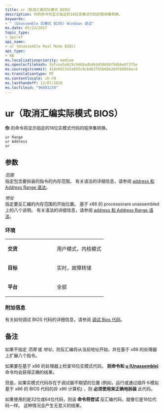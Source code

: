 ```yaml
---
title: ur（取消汇编实际模式 BIOS）
description: 你的命令将显示指定的16位实模式代码的程序集转换。
keywords:
- " (Unassemble 实模式 BIOS) Windows 调试"
ms.date: 05/23/2017
topic_type:
- apiref
api_name:
- ur (Unassemble Real Mode BIOS)
api_type:
- NA
ms.localizationpriority: medium
ms.openlocfilehash: 5bfcea5a629c9468adbd6dd5069bf9dbbe0f2f5e
ms.sourcegitcommit: 418e6617e2a695c9cb4b37b5b60e264760858acd
ms.translationtype: MT
ms.contentlocale: zh-CN
ms.lasthandoff: 12/07/2020
ms.locfileid: "96803239"
---
```

# <a name="ur-unassemble-real-mode-bios"></a>ur（取消汇编实际模式 BIOS）


**你** 的命令将显示指定的16位实模式代码的程序集转换。

```dbgcmd
ur Range 
ur Address
ur 
```

## <a name="span-idddk_cmd_unassemble_real_mode_bios_dbgspanspan-idddk_cmd_unassemble_real_mode_bios_dbgspanparameters"></a><span id="ddk_cmd_unassemble_real_mode_bios_dbg"></span><span id="DDK_CMD_UNASSEMBLE_REAL_MODE_BIOS_DBG"></span>参数


<span id="_______Range______"></span><span id="_______range______"></span><span id="_______RANGE______"></span>*范围*   
指定包含要拆装的指令的内存范围。 有关语法的详细信息，请参阅 [address 和 Address Range 语法](address-and-address-range-syntax.md)。

<span id="_______Address______"></span><span id="_______address______"></span><span id="_______ADDRESS______"></span>*地址*   
指定要反汇编的内存范围的开始位置。 基于 x86 的 processorare unassembled 上的八个说明。 有关语法的详细信息，请参阅 [address 和 Address Range 语法](address-and-address-range-syntax.md)。

### <a name="span-idenvironmentspanspan-idenvironmentspanspan-idenvironmentspanenvironment"></a><span id="Environment"></span><span id="environment"></span><span id="ENVIRONMENT"></span>环境

<table>
<colgroup>
<col width="50%" />
<col width="50%" />
</colgroup>
<tbody>
<tr class="odd">
<td align="left"><p><strong>交货</strong></p></td>
<td align="left"><p>用户模式，内核模式</p></td>
</tr>
<tr class="even">
<td align="left"><p><strong>目标</strong></p></td>
<td align="left"><p>实时，故障转储</p></td>
</tr>
<tr class="odd">
<td align="left"><p><strong>平台</strong></p></td>
<td align="left"><p>全部</p></td>
</tr>
</tbody>
</table>

 

### <a name="span-idadditional_informationspanspan-idadditional_informationspanspan-idadditional_informationspanadditional-information"></a><span id="Additional_Information"></span><span id="additional_information"></span><span id="ADDITIONAL_INFORMATION"></span>附加信息

有关如何调试 BIOS 代码的详细信息，请参阅 [调试 Bios 代码](debugging-bios-code.md)。

<a name="remarks"></a>备注
-------

如果不指定 *范围* 或 *地址*，则反汇编将从当前地址开始，并在基于 x86 的处理器上扩展八个指令。

如果要在基于 x86 的处理器上检查16位实模式代码， **则命令和** [**u (Unassemble)**](u--unassemble-.md) 命令均会获得正确的结果。

但是，如果实模式代码存在于调试器不期望的位置 (例如，运行或通过插件卡模拟基于 x86 的 BIOS 代码的非 x86 计算机) ，则 **必须使用来正确地拆装** 此代码。

如果使用的是32位或64位代码，则该 **命令将尝试** 反汇编代码，就像它是16位代码一样。 这种情况会产生无意义的结果。

 

 





